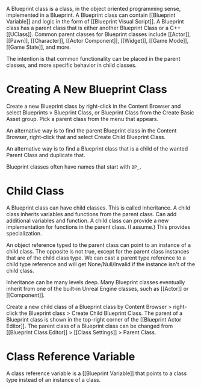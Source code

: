 A Blueprint class is a class, in the object oriented programming sense, implemented in a Blueprint.
A Blueprint class can contain [[Blueprint Variable]] and logic in the form of [[Blueprint Visual Script]].
A Blueprint class has a parent class that is either another Blueprint Class or a C++ [[UClass]].
Common parent classes for Blueprint classes include [[Actor]], [[Pawn]], [[Character]], [[Actor Component]], [[Widget]], [[Game Mode]], [[Game State]], and more.

The intention is that common functionality can be placed in the parent classes, and more specific behavior in child classes.

# Creating A New Blueprint Class

Create a new Blueprint class by right-click in the Content Browser and select Blueprints > Blueprint Class, or Blueprint Class from the Create Basic Asset group.
Pick a parent class from the menu that appears.

An alternative way is to find the parent Blueprint class in the Content Browser, right-click that and select Create Child Blueprint Class.

An alternative way is to find a Blueprint class that is a child of the wanted Parent Class and duplicate that.

Blueprint classes often have names that start with `BP_`.

# Child Class

A Blueprint class can have child classes.
This is called inheritance.
A child class inherits variables and functions from the parent class.
Can add additional variables and function.
A child class can provide a new implementation for functions in the parent class. (I assume.)
This provides specialization.

An object reference typed to the parent class can point to an instance of a child class.
The opposite is not true, except for the parent class instances that are of the child class type.
We can cast a parent type reference to a child type reference and will get None/Null/Invalid if the instance isn't of the child class.

Inheritance can be many levels deep.
Many Blueprint classes eventually inherit from one of the built-in Unreal Engine classes, such as [[Actor]] or [[Component]].

Create a new child class of a Blueprint class by Content Browser > right-click the Blueprint class > Create Child Blueprint Class.
The parent of a Blueprint class is shown in the top-right corner of the [[Blueprint Actor Editor]].
The parent class of a Blueprint class can be changed from [[Blueprint Class Editor]] > [[Class Settings]] > Parent Class.


# Class Reference Variable
A class reference variable is a [[Blueprint Variable]] that points to a class type instead of an instance of a class.
